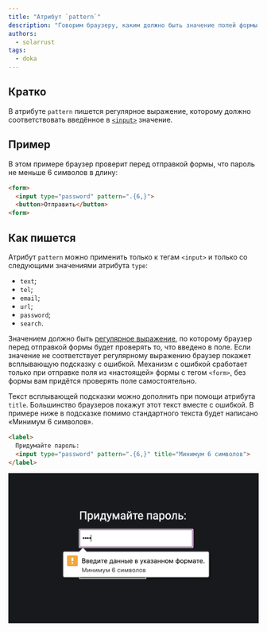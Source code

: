 ```yaml
---
title: "Атрибут `pattern`"
description: "Говорим браузеру, каким должно быть значение полей формы."
authors:
  - solarrust
tags:
  - doka
---
```


## Кратко

В атрибуте `pattern` пишется регулярное выражение, которому должно соответствовать введённое в [`<input>`](/html/input/) значение.

## Пример

В этом примере браузер проверит перед отправкой формы, что пароль не меньше 6 символов в длину:

```html
<form>
  <input type="password" pattern=".{6,}">
  <button>Отправить</button>
<form>
```

## Как пишется

Атрибут `pattern` можно применить только к тегам `<input>` и только со следующими значениями атрибута `type`:

- `text`;
- `tel`;
- `email`;
- `url`;
- `password`;
- `search`.

Значением должно быть [регулярное выражение](https://developer.mozilla.org/ru/docs/Web/JavaScript/Guide/Regular_Expressions), по которому браузер перед отправкой формы будет проверять то, что введено в поле. Если значение не соответствует регулярному выражению браузер покажет всплывающую подсказку с ошибкой. Механизм с ошибкой сработает только при отправке поля из «настоящей» формы с тегом `<form>`, без формы вам придётся проверять поле самостоятельно.

Текст всплывающей подсказки можно дополнить при помощи атрибута `title`. Большинство браузеров покажут этот текст вместе с ошибкой. В примере ниже в подсказке помимо стандартного текста будет написано «Минимум 6 символов».

```html
<label>
  Придумайте пароль:
  <input type="password" pattern=".{6,}" title="Минимум 6 символов">
</label>
```

![Всплывающая подсказка в Google Chrome](images/chrome_tooltip.png)

